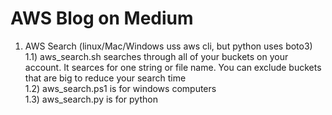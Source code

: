 # AWS Blog on Medium  
1) AWS Search (linux/Mac/Windows uss aws cli, but python uses boto3)  
   1.1) aws_search.sh searches through all of your buckets on your account. It searces for one string or file name. You can exclude buckets that are big to reduce your search time  
   1.2) aws_search.ps1 is for windows computers  
   1.3) aws_search.py is for python  
